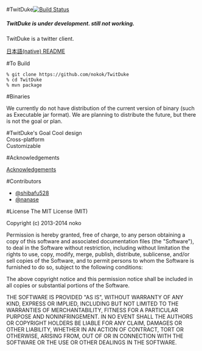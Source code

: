 #TwitDuke[![Build Status](https://travis-ci.org/nokok/TwitDuke.svg?branch=master)](https://travis-ci.org/nokok/TwitDuke)  
##### TwitDuke is under development. still not working.

TwitDuke is a twitter client.  

[日本語(native) README](README_ja.md)

#To Build

    % git clone https://github.com/nokok/TwitDuke
    % cd TwitDuke
    % mvn package
    
#Binaries

We currently do not have distribution of the current version of binary (such as Executable jar format).
We are planning to distribute the future, but there is not the goal or plan.

#TwitDuke's Goal
Cool design  
Cross-platform  
Customizable  

#Acknowledgements

[Acknowledgements](https://github.com/nokok/TwitDuke/blob/master/acknowledgements.md)

#Contributors
* [@shibafu528](https://github.com/shibafu528)
* [@nanase](https://github.com/nanase)

#License
The MIT License (MIT)

Copyright (c) 2013-2014 noko

Permission is hereby granted, free of charge, to any person obtaining a copy
of this software and associated documentation files (the "Software"), to deal
in the Software without restriction, including without limitation the rights
to use, copy, modify, merge, publish, distribute, sublicense, and/or sell
copies of the Software, and to permit persons to whom the Software is
furnished to do so, subject to the following conditions:

The above copyright notice and this permission notice shall be included in
all copies or substantial portions of the Software.

THE SOFTWARE IS PROVIDED "AS IS", WITHOUT WARRANTY OF ANY KIND, EXPRESS OR
IMPLIED, INCLUDING BUT NOT LIMITED TO THE WARRANTIES OF MERCHANTABILITY,
FITNESS FOR A PARTICULAR PURPOSE AND NONINFRINGEMENT. IN NO EVENT SHALL THE
AUTHORS OR COPYRIGHT HOLDERS BE LIABLE FOR ANY CLAIM, DAMAGES OR OTHER
LIABILITY, WHETHER IN AN ACTION OF CONTRACT, TORT OR OTHERWISE, ARISING FROM,
OUT OF OR IN CONNECTION WITH THE SOFTWARE OR THE USE OR OTHER DEALINGS IN
THE SOFTWARE.

